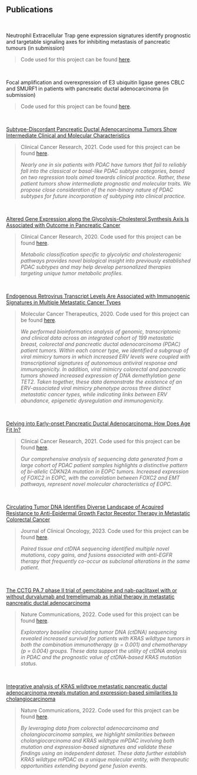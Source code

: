 ## **Publications**
<br>

Neutrophil Extracellular Trap gene expression signatures identify prognostic and targetable signaling axes for inhibiting metastasis of pancreatic tumours (in submission)

> Code used for this project can be found [here](https://github.com/jtopham/publications/tree/main/NET_prj).
>

<br>

Focal amplification and overexpression of E3 ubiquitin ligase genes CBLC and SMURF1 in patients with pancreatic ductal adenocarcinoma (in submission)

> Code used for this project can be found [here](https://github.com/jtopham/publications/tree/main/fxbin_prj).
>

<br>

[Subtype-Discordant Pancreatic Ductal Adenocarcinoma Tumors Show Intermediate Clinical and Molecular Characteristics](https://pubmed.ncbi.nlm.nih.gov/33051307/)

> Clinical Cancer Research, 2021.
> Code used for this project can be found [here](https://github.com/jtopham/).
>
> *Nearly one in six patients with PDAC have tumors that fail to reliably fall into the classical or basal-like PDAC subtype categories, based on two regression tools aimed towards clinical practice. Rather, these patient tumors show intermediate prognostic and molecular traits. We propose close consideration of the non-binary nature of PDAC subtypes for future incorporation of subtyping into clinical practice.*

<br>

[Altered Gene Expression along the Glycolysis-Cholesterol Synthesis Axis Is Associated with Outcome in Pancreatic Cancer](https://pubmed.ncbi.nlm.nih.gov/31481506/)

> Clinical Cancer Research, 2020.
> Code used for this project can be found [here](https://github.com/jtopham/).
> 
> *Metabolic classification specific to glycolytic and cholesterogenic pathways provides novel biological insight into previously established PDAC subtypes and may help develop personalized therapies targeting unique tumor metabolic profiles.*

<br>

[Endogenous Retrovirus Transcript Levels Are Associated with Immunogenic Signatures in Multiple Metastatic Cancer Types](https://pubmed.ncbi.nlm.nih.gov/32518206/)

> Molecular Cancer Therapeutics, 2020.
> Code used for this project can be found [here](https://github.com/jtopham/).
> 
> *We performed bioinformatics analysis of genomic, transcriptomic and clinical data across an integrated cohort of 199 metastatic breast, colorectal and pancreatic ductal adenocarcinoma (PDAC) patient tumors. Within each cancer type, we identified a subgroup of viral mimicry tumors in which increased ERV levels were coupled with transcriptional signatures of autonomous antiviral response and immunogenicity. In addition, viral mimicry colorectal and pancreatic tumors showed increased expression of DNA demethylation gene TET2. Taken together, these data demonstrate the existence of an ERV-associated viral mimicry phenotype across three distinct metastatic cancer types, while indicating links between ERV abundance, epigenetic dysregulation and immunogenicity.*

<br>

[Delving into Early-onset Pancreatic Ductal Adenocarcinoma: How Does Age Fit In?](https://pubmed.ncbi.nlm.nih.gov/32958704/)

> Clinical Cancer Research, 2021.
> Code used for this project can be found [here](https://github.com/jtopham/).
>
> *Our comprehensive analysis of sequencing data generated from a large cohort of PDAC patient samples highlights a distinctive pattern of bi-allelic CDKN2A mutation in EOPC tumors. Increased expression of FOXC2 in EOPC, with the correlation between FOXC2 and EMT pathways, represent novel molecular characteristics of EOPC.*

<br>

[Circulating Tumor DNA Identifies Diverse Landscape of Acquired Resistance to Anti-Epidermal Growth Factor Receptor Therapy in Metastatic Colorectal Cancer](https://pubmed.ncbi.nlm.nih.gov/36007218/)

> Journal of Clinical Oncology, 2023.
> Code used for this project can be found [here](https://github.com/jtopham/).
> 
> *Paired tissue and ctDNA sequencing identified multiple novel mutations, copy gains, and fusions associated with anti-EGFR therapy that frequently co-occur as subclonal alterations in the same patient.*

<br>

[The CCTG PA.7 phase II trial of gemcitabine and nab-paclitaxel with or without durvalumab and tremelimumab as initial therapy in metastatic pancreatic ductal adenocarcinoma](https://pubmed.ncbi.nlm.nih.gov/36028483/)

> Nature Communications, 2022.
> Code used for this project can be found [here](https://github.com/jtopham/).
>
> *Exploratory baseline circulating tumor DNA (ctDNA) sequencing revealed increased survival for patients with KRAS wildtype tumors in both the combination immunotherapy (p = 0.001) and chemotherapy (p = 0.004) groups. These data support the utility of ctDNA analysis in PDAC and the prognostic value of ctDNA-based KRAS mutation status.*

<br>

[Integrative analysis of KRAS wildtype metastatic pancreatic ductal adenocarcinoma reveals mutation and expression-based similarities to cholangiocarcinoma](https://pubmed.ncbi.nlm.nih.gov/36209277/)

> Nature Communications, 2022.
> Code used for this project can be found [here](https://github.com/jtopham/).
> 
> *By leveraging data from colorectal adenocarcinoma and cholangiocarcinoma samples, we highlight similarities between cholangiocarcinoma and KRAS wildtype mPDAC involving both mutation and expression-based signatures and validate these findings using an independent dataset. These data further establish KRAS wildtype mPDAC as a unique molecular entity, with therapeutic opportunities extending beyond gene fusion events.*

<br>
